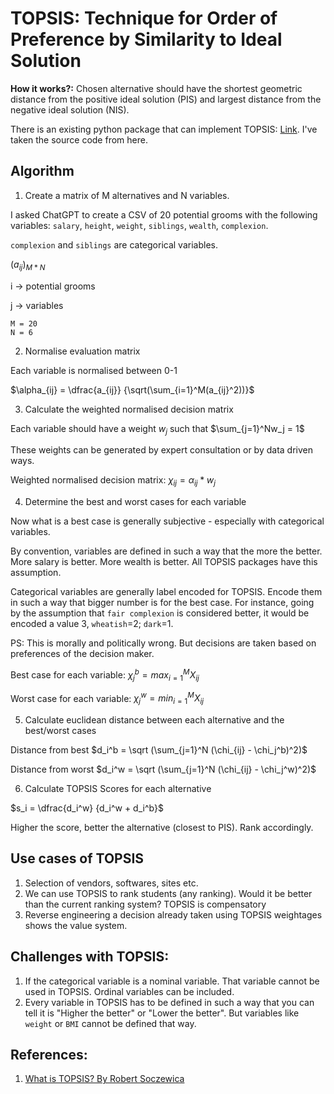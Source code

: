 # TOPSIS: Technique for Order of Preference by Similarity to Ideal Solution

**How it works?:** Chosen alternative should have the shortest geometric distance from the positive ideal solution (PIS) and largest distance from the negative ideal solution (NIS).

There is an existing python package that can implement TOPSIS: [Link](https://github.com/Glitchfix/TOPSIS-Python/tree/master). I've taken the source code from here.


## Algorithm

1. Create a matrix of M alternatives and N variables.


I asked ChatGPT to create a CSV of 20 potential grooms with the following variables: `salary`, `height`, `weight`, `siblings`, `wealth`, `complexion`.

`complexion` and `siblings` are categorical variables.

$(a_{ij})_{M*N}$

i -> potential grooms

j -> variables

```
M = 20
N = 6
```

2. Normalise evaluation matrix

Each variable is normalised between 0-1

$\alpha_{ij} = \dfrac{a_{ij}} {\sqrt(\sum_{i=1}^M(a_{ij}^2))}$

3. Calculate the weighted normalised decision matrix

Each variable should have a weight $w_j$ such that $\sum_{j=1}^Nw_j = 1$

These weights can be generated by expert consultation or by data driven ways.

Weighted normalised decision matrix: $\chi_{ij} = \alpha_{ij} * w_j$

4. Determine the best and worst cases for each variable

Now what is a best case is generally subjective - especially with categorical variables.

By convention, variables are defined in such a way that the more the better. More salary is better. More wealth is better. All TOPSIS packages have this assumption.

Categorical variables are generally label encoded for TOPSIS. Encode them in such a way that bigger number is for the best case. For instance, going by the assumption that `fair complexion` is considered better, it would be encoded a value 3, `wheatish`=2; `dark`=1.

PS: This is morally and politically wrong. But decisions are taken based on preferences of the decision maker.

Best case for each variable:
$\chi_j^b = max_{i=1}^M X_{ij}$

Worst case for each variable:
$\chi_j^w = min_{i=1}^M X_{ij}$

5. Calculate euclidean distance between each alternative and the best/worst cases

Distance from best
$d_i^b = \sqrt (\sum_{j=1}^N  (\chi_{ij} - \chi_j^b)^2)$

Distance from worst
$d_i^w = \sqrt (\sum_{j=1}^N  (\chi_{ij} - \chi_j^w)^2)$

6. Calculate TOPSIS Scores for each alternative

$s_i = \dfrac{d_i^w} {d_i^w + d_i^b}$

Higher the score, better the alternative (closest to PIS).
Rank accordingly.

## Use cases of TOPSIS
1. Selection of vendors, softwares, sites etc.
2. We can use TOPSIS to rank students (any ranking). Would it be better than the current ranking system? TOPSIS is compensatory
3. Reverse engineering a decision already taken using TOPSIS weightages shows the value system.

## Challenges with TOPSIS:
1. If the categorical variable is a nominal variable. That variable cannot be used in TOPSIS. Ordinal variables can be included.
2. Every variable in TOPSIS has to be defined in such a way that you can tell it is "Higher the better" or "Lower the better". But variables like `weight` or `BMI` cannot be defined that way.

## References:
1. [What is TOPSIS? By Robert Soczewica](https://robertsoczewica.medium.com/what-is-topsis-b05c50b3cd05)
